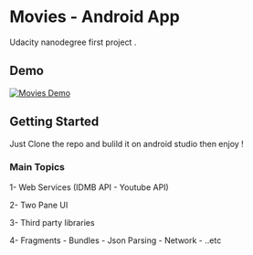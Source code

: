 # Movies - Android App

Udacity nanodegree first project .

## Demo

[![Movies Demo](http://img.youtube.com/vi/PjshqAN6QFE/0.jpg)](http://www.youtube.com/watch?v=PjshqAN6QFE)


## Getting Started

Just Clone the repo and bulild it on android studio then enjoy !

### Main Topics

1- Web Services (IDMB API - Youtube API)

2- Two Pane UI 

3- Third party libraries

4- Fragments - Bundles - Json Parsing - Network - ..etc


